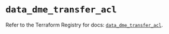 # `data_dme_transfer_acl`

Refer to the Terraform Registry for docs: [`data_dme_transfer_acl`](https://registry.terraform.io/providers/dnsmadeeasy/dme/1.0.8/docs/data-sources/transfer_acl).
